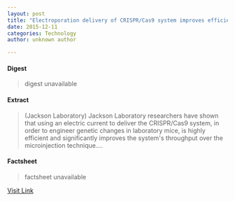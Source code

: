 ```yaml
---
layout: post
title: "Electroporation delivery of CRISPR/Cas9 system improves efficiency and throughput"
date: 2015-12-11
categories: Technology
author: unknown author

---
```



#### Digest
>digest unavailable

#### Extract
>(Jackson Laboratory) Jackson Laboratory researchers have shown that using an electric current to deliver the CRISPR/Cas9 system, in order to engineer genetic changes in laboratory mice, is highly efficient and significantly improves the system's throughput over the microinjection technique....

#### Factsheet
>factsheet unavailable

[Visit Link](http://www.eurekalert.org/pub_releases/2015-06/jl-edo060815.php)


